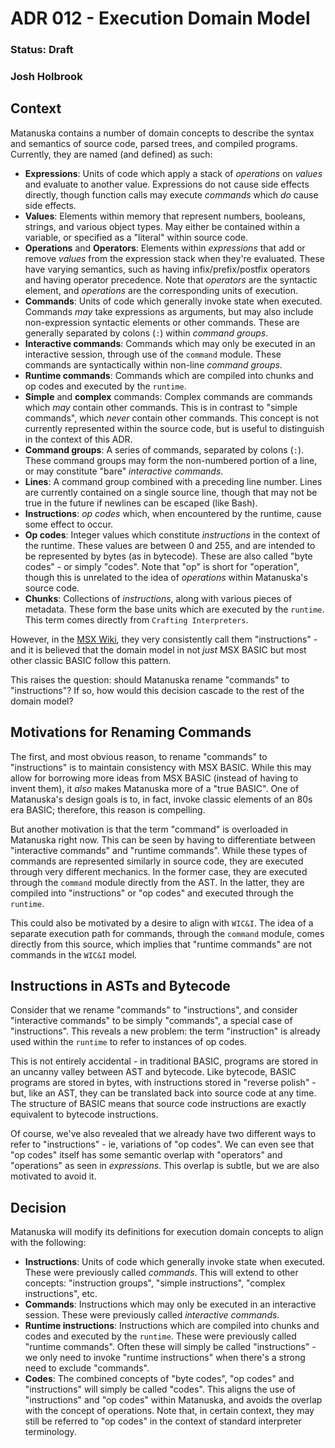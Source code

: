 # ADR 012 - Execution Domain Model
### Status: Draft
### Josh Holbrook

## Context

Matanuska contains a number of domain concepts to describe the syntax and
semantics of source code, parsed trees, and compiled programs. Currently, they
are named (and defined) as such:

- **Expressions**: Units of code which apply a stack of *operations* on
  *values* and evaluate to another value. Expressions do not cause side effects
  directly, though function calls may execute *commands* which *do* cause
  side effects.
- **Values**: Elements within memory that represent numbers, booleans, strings,
  and various object types. May either be contained within a variable, or
  specified as a "literal" within source code.
- **Operations** and **Operators**: Elements within *expressions* that add or
  remove *values* from the expression stack when they're evaluated. These have
  varying semantics, such as having infix/prefix/postfix operators and having
  operator precedence. Note that *operators* are the syntactic element, and
  *operations* are the corresponding units of execution.
- **Commands**: Units of code which generally invoke state when executed.
  Commands *may* take expressions as arguments, but may also include
  non-expression syntactic elements or other commands. These
  are generally separated by colons (`:`) within *command groups*.
- **Interactive commands**: Commands which may only be executed in an
  interactive session, through use of the `command` module. These commands
  are syntactically within non-line *command groups*.
- **Runtime commands**: Commands which are compiled into chunks and op codes
  and executed by the `runtime`.
- **Simple** and **complex** commands: Complex commands are commands
  which *may* contain other commands. This is in contrast to "simple commands",
  which *never* contain other commands. This concept is not currently
  represented within the source code, but is useful to distinguish in the
  context of this ADR.
- **Command groups**: A series of commands, separated by colons (`:`). These
  command groups may form the non-numbered portion of a line, or may constitute
  "bare" *interactive commands*.
- **Lines**: A command group combined with a preceding line number. Lines are
  currently contained on a single source line, though that may not be true in
  the future if newlines can be escaped (like Bash).
- **Instructions**: *op codes* which, when encountered by the runtime, cause
  some effect to occur.
- **Op codes**: Integer values which constitute *instructions* in the context
  of the runtime. These values are between 0 and 255, and are intended
  to be represented by bytes (as in bytecode). These are also called
  "byte codes" - or simply "codes". Note that "op" is short for "operation",
  though this is unrelated to the idea of *operations* within Matanuska's
  source code.
- **Chunks**: Collections of *instructions*, along with various pieces of
  metadata. These form the base units which are executed by the `runtime`.
  This term comes directly from `Crafting Interpreters`.

However, in the [MSX Wiki](https://www.msx.org/wiki/Category:MSX-BASIC_Instructions),
they very consistently call them "instructions" - and it is believed that the
domain model in not *just* MSX BASIC but most other classic BASIC
follow this pattern.

This raises the question: should Matanuska rename "commands" to "instructions"?
If so, how would this decision cascade to the rest of the domain model?

## Motivations for Renaming Commands

The first, and most obvious reason, to rename "commands" to "instructions" is
to maintain consistency with MSX BASIC. While this may allow for borrowing
more ideas from MSX BASIC (instead of having to invent them), it *also* makes
Matanuska more of a "true BASIC". One of Matanuska's design goals is to, in
fact, invoke classic elements of an 80s era BASIC; therefore, this reason is
compelling.

But another motivation is that the term "command" is overloaded in Matanuska
right now. This can be seen by having to differentiate between "interactive
commands" and "runtime commands". While these types of commands are represented
similarly in source code, they are executed through very different mechanics.
In the former case, they are executed through the `command` module directly
from the AST. In the latter, they are compiled into "instructions" or "op
codes" and executed through the `runtime`.

This could also be motivated by a desire to align with `WIC&I`. The idea of a
separate execution path for commands, through the `command` module, comes
directly from this source, which implies that "runtime commands" are not
commands in the `WIC&I` model. 

## Instructions in ASTs and Bytecode

Consider that we rename "commands" to "instructions", and consider "interactive
commands" to be simply "commands", a special case of "instructions". This
reveals a new problem: the term "instruction" is already used within the
`runtime` to refer to instances of op codes.

This is not entirely accidental - in traditional BASIC, programs are stored in
an uncanny valley between AST and bytecode. Like bytecode, BASIC programs are
stored in bytes, with instructions stored in "reverse polish" - but, like an
AST, they can be translated back into source code at any time. The structure of
BASIC means that source code instructions are exactly equivalent to bytecode
instructions.

Of course, we've also revealed that we already have two different ways to refer
to "instructions" - ie, variations of "op codes". We can even see that "op
codes" itself has some semantic overlap with "operators" and "operations" as
seen in *expressions*. This overlap is subtle, but we are also motivated to
avoid it.

## Decision

Matanuska will modify its definitions for execution domain concepts to align
with the following:

- **Instructions**: Units of code which generally invoke state when executed.
  These were previously called *commands*. This will extend to other concepts:
  "instruction groups", "simple instructions", "complex instructions", etc.
- **Commands**: Instructions which may only be executed in an interactive
  session. These were previously called *interactive commands*.
- **Runtime instructions**: Instructions which are compiled into chunks and
  codes and executed by the `runtime`. These were previously called "runtime
  commands". Often these will simply be called "instructions" - we only need
  to invoke "runtime instructions" when there's a strong need to exclude
  "commands".
- **Codes**: The combined concepts of "byte codes", "op codes" and
  "instructions" will simply be called "codes". This aligns the use of
  "instructions" and "op codes" within Matanuska, and avoids the overlap with
  the concept of operations. Note that, in certain context, they may still
  be referred to "op codes" in the context of standard interpreter terminology.
